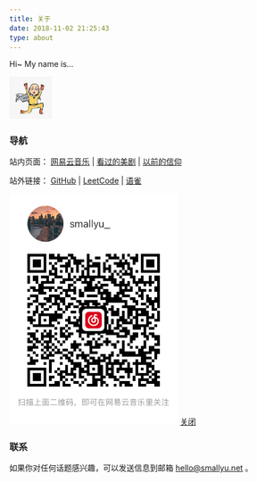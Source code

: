 ```yaml
---
title: 关于
date: 2018-11-02 21:25:43
type: about
---
```


Hi~ My name is...

<img src="img/avatar.jpg" 
  width="15%" 
  style="margin-left:0;" 
  class="no-shadow">

### 导航

<p>
  站内页面：
  <a href="#ex1" 
    class="exBtn" 
    rel="modal:open" 
    data-toggle="tooltip" 
    data-placement="top" 
    title="音乐的力量">网易云音乐</a>
  | 
  <a href="/us-tv"
    data-toggle="tooltip" 
    data-placement="top" 
    title="爱和正义">看过的美剧</a> 
  | 
  <a href="/said-before" 
    data-toggle="tooltip" 
    data-placement="top" 
    title="Archived">以前的信仰</a>
</p>

<p>
  站外链接：
  <a href="https://github.com/smallyunet" 
    data-toggle="tooltip" 
    data-placement="bottom" 
    title="">GitHub</a>
  |
  <a href="https://leetcode-cn.com/u/smallyu/" 
    data-toggle="tooltip" 
    data-placement="bottom" 
    title="">LeetCode</a>
  |
  <a href="https://www.yuque.com/smallyu" 
    data-toggle="tooltip" 
    data-placement="bottom" 
    title="">语雀</a>
</p>

<div id="ex1" class="modal">
  <img src="img/music.jpg" width="60%" class="no-shadow">
  <a href="#" rel="modal:close">关闭</a>
</div>

<script>
$(".exBtn").click(function() {
  $(this).modal({
    escapeClose: true,
    clickClose: true,
    showClose: true,
    fadeDuration: 100
  });
  return false
})
</script>

### 联系

如果你对任何话题感兴趣，可以发送信息到邮箱 hello@smallyu.net 。

